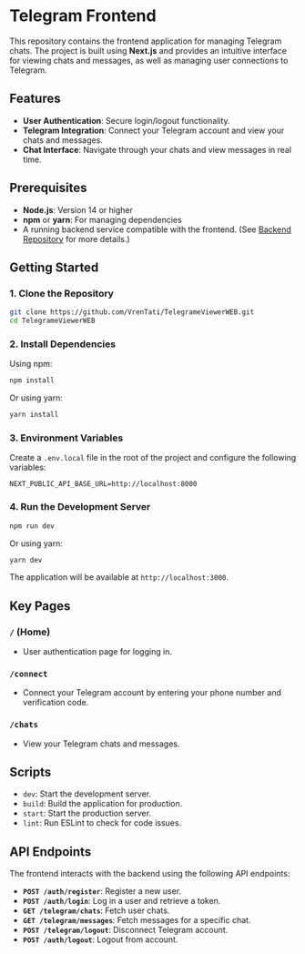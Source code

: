 # Telegram Frontend

This repository contains the frontend application for managing Telegram chats. The project is built using **Next.js** and provides an intuitive interface for viewing chats and messages, as well as managing user connections to Telegram.

## Features

- **User Authentication**: Secure login/logout functionality.
- **Telegram Integration**: Connect your Telegram account and view your chats and messages.
- **Chat Interface**: Navigate through your chats and view messages in real time.

## Prerequisites

- **Node.js**: Version 14 or higher
- **npm** or **yarn**: For managing dependencies
- A running backend service compatible with the frontend. (See [Backend Repository]([#](https://github.com/VrenTati/TelegramViewerAPI)) for more details.)

## Getting Started

### 1. Clone the Repository

```bash
git clone https://github.com/VrenTati/TelegrameViewerWEB.git
cd TelegrameViewerWEB
```

### 2. Install Dependencies

Using npm:
```bash
npm install
```

Or using yarn:
```bash
yarn install
```

### 3. Environment Variables

Create a `.env.local` file in the root of the project and configure the following variables:

```env
NEXT_PUBLIC_API_BASE_URL=http://localhost:8000
```

### 4. Run the Development Server

```bash
npm run dev
```

Or using yarn:
```bash
yarn dev
```

The application will be available at `http://localhost:3000`.

## Key Pages

### `/` (Home)
- User authentication page for logging in.

### `/connect`
- Connect your Telegram account by entering your phone number and verification code.

### `/chats`
- View your Telegram chats and messages.

## Scripts

- `dev`: Start the development server.
- `build`: Build the application for production.
- `start`: Start the production server.
- `lint`: Run ESLint to check for code issues.

## API Endpoints

The frontend interacts with the backend using the following API endpoints:

- **`POST /auth/register`**: Register a new user.
- **`POST /auth/login`**: Log in a user and retrieve a token.
- **`GET /telegram/chats`**: Fetch user chats.
- **`GET /telegram/messages`**: Fetch messages for a specific chat.
- **`POST /telegram/logout`**: Disconnect Telegram account.
- **`POST /auth/logout`**: Logout from account.


